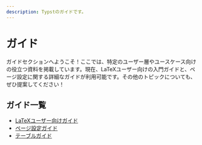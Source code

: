 ```yaml
---
description: Typstのガイドです。
---
```


# ガイド
ガイドセクションへようこそ！ここでは、特定のユーザー層やユースケース向けの役立つ資料を掲載しています。現在、LaTeXユーザー向けの入門ガイドと、ページ設定に関する詳細なガイドが利用可能です。その他のトピックについても、ぜひ提案してください！

## ガイド一覧
- [LaTeXユーザー向けガイド]($guides/guide-for-latex-users)
- [ページ設定ガイド]($guides/page-setup-guide)
- [テーブルガイド]($guides/table-guide)
